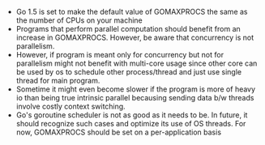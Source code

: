 * Go 1.5 is set to make the default value of GOMAXPROCS the same as the number of CPUs on your machine
* Programs that perform parallel computation should benefit from an increase in GOMAXPROCS. However, be aware that concurrency is not parallelism.
* However, if program is meant only for concurrency but not for parallelism might not benefit with multi-core usage since other core can be used by os to schedule other process/thread and just use single thread for main program. 
* Sometime it might even become slower if the program is more of heavy io than being true intrinsic parallel becausing sending data b/w threads involve costly context switching.
* Go's goroutine scheduler is not as good as it needs to be. In future, it should recognize such cases and optimize its use of OS threads. For now, GOMAXPROCS should be set on a per-application basis